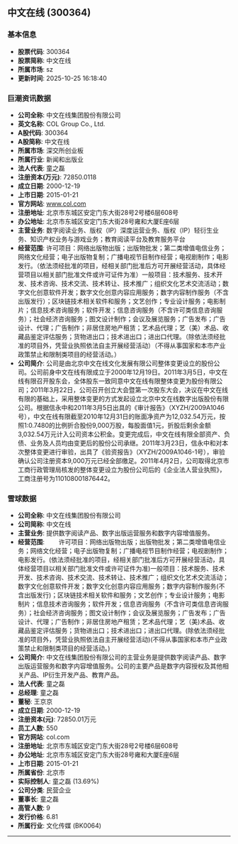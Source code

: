 ## 中文在线 (300364)

### 基本信息

- **股票代码**: 300364
- **股票简称**: 中文在线
- **所属市场**: sz
- **更新时间**: 2025-10-25 16:18:40

### 巨潮资讯数据

- **公司全称**: 中文在线集团股份有限公司
- **英文名称**: COL Group Co., Ltd.
- **A股代码**: 300364
- **A股简称**: 中文在线
- **所属市场**: 深交所创业板
- **所属行业**: 新闻和出版业
- **法人代表**: 童之磊
- **注册资本(万元)**: 72850.0118
- **成立日期**: 2000-12-19
- **上市日期**: 2015-01-21
- **官方网站**: www.col.com
- **注册地址**: 北京市东城区安定门东大街28号2号楼6层608号
- **办公地址**: 北京市东城区安定门东大街28号雍和大厦E座6层
- **主营业务**: 数字阅读业务、版权（IP）深度运营业务、版权（IP）轻衍生业务、知识产权业务与游戏业务；教育阅读平台及教育服务平台
- **经营范围**: 许可项目：网络出版物出版；出版物批发；第二类增值电信业务；网络文化经营；电子出版物复制；广播电视节目制作经营；电视剧制作；电影发行。（依法须经批准的项目，经相关部门批准后方可开展经营活动，具体经营项目以相关部门批准文件或许可证件为准）一般项目：技术服务、技术开发、技术咨询、技术交流、技术转让、技术推广；组织文化艺术交流活动；数字文化创意软件开发；数字文化创意内容应用服务；数字内容制作服务（不含出版发行）；区块链技术相关软件和服务；文艺创作；专业设计服务；电影制片；信息技术咨询服务；软件开发；信息咨询服务（不含许可类信息咨询服务）；社会经济咨询服务；图文设计制作；会议及展览服务；广告发布；广告设计、代理；广告制作；非居住房地产租赁；艺术品代理；艺（美）术品、收藏品鉴定评估服务；货物进出口；技术进出口；进出口代理。（除依法须经批准的项目外，凭营业执照依法自主开展经营活动）（不得从事国家和本市产业政策禁止和限制类项目的经营活动。）
- **公司简介**: 公司是由北京中文在线文化发展有限公司整体变更设立的股份公司。公司前身中文在线有限成立于2000年12月19日。2011年3月5日，中文在线有限召开股东会，全体股东一致同意中文在线有限整体变更为股份有限公司；2011年3月22日，公司召开创立大会暨第一次股东大会，决议在中文在线有限的基础上，采用整体变更的方式发起设立北京中文在线数字出版股份有限公司。根据信永中和2011年3月5日出具的《审计报告》（XYZH/2009A1046号），中文在线有限截至2010年12月31日的账面净资产为12,032.54万元，按照1:0.7480的比例折合股份9,000万股，每股面值1元，折股后剩余金额3,032.54万元计入公司资本公积金。变更完成后，中文在线有限全部资产、负债、业务及人员均由变更后的股份公司承继。2011年3月23日，信永中和对本次整体变更进行审验，出具了《验资报告》（XYZH/2009A1046-1号），审验确认公司注册资本9,000万元已经全部缴足。2011年4月2日，公司取得北京市工商行政管理局核发的整体变更设立为股份公司后的《企业法人营业执照》，工商注册号为110108001876442。

### 雪球数据

- **公司全称**: 中文在线集团股份有限公司
- **公司简称**: 中文在线
- **主营业务**: 提供数字阅读产品、数字出版运营服务和数字内容增值服务。
- **经营范围**: 　　许可项目：网络出版物出版；出版物批发；第二类增值电信业务；网络文化经营；电子出版物复制；广播电视节目制作经营；电视剧制作；电影发行。(依法须经批准的项目，经相关部门批准后方可开展经营活动，具体经营项目以相关部门批准文件或许可证件为准)一般项目：技术服务、技术开发、技术咨询、技术交流、技术转让、技术推广；组织文化艺术交流活动；数字文化创意软件开发；数字文化创意内容应用服务；数字内容制作服务(不含出版发行)；区块链技术相关软件和服务；文艺创作；专业设计服务；电影制片；信息技术咨询服务；软件开发；信息咨询服务（不含许可类信息咨询服务）；社会经济咨询服务；图文设计制作；会议及展览服务；广告发布；广告设计、代理；广告制作；非居住房地产租赁；艺术品代理；艺（美)术品、收藏品鉴定评估服务；货物进出口；技术进出口；进出口代理。(除依法须经批准的项目外，凭营业执照依法自主开展经营活动)(不得从事国家和本市产业政策禁止和限制类项目的经营活动。)
- **公司简介**: 中文在线集团股份有限公司的主营业务是提供数字阅读产品、数字出版运营服务和数字内容增值服务。公司的主要产品是数字内容授权及其他相关产品、IP衍生开发产品、教育产品。
- **法人代表**: 童之磊
- **总经理**: 童之磊
- **董秘**: 王京京
- **成立日期**: 2000-12-19
- **注册资本(元)**: 72850.01万元
- **员工人数**: 550
- **官方网站**: col.com
- **注册地址**: 北京市东城区安定门东大街28号2号楼6层608号
- **办公地址**: 北京市东城区安定门东大街28号雍和大厦E座6层
- **上市日期**: 2015-01-21
- **所属省份**: 北京市
- **实际控制人**: 童之磊 (13.69%)
- **公司分类**: 民营企业
- **董事长**: 童之磊
- **高管人数**: 9
- **发行价格**: 6.81
- **所属行业**: 文化传媒 (BK0064)

---